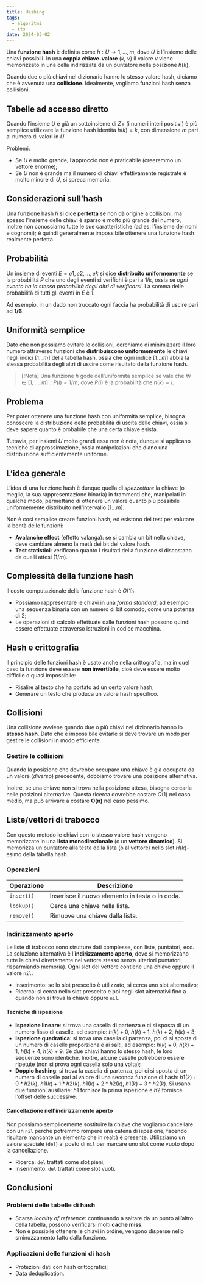 ```yaml
---
title: Hashing
tags:
  - algoritmi
  - its
date: 2024-03-02
---
```

Una **funzione hash** è definita come $h: U → {1, ..., m}$, dove $U$ è l’insieme delle chiavi possibili. In una **coppia chiave-valore** ($k$, $v$) il valore $v$ viene memorizzato in una cella indirizzata da un puntatore nella posizione $h(k)$.  

Quando due o più chiavi nel dizionario hanno lo stesso valore hash, diciamo che è avvenuta una **collisione**. Idealmente, vogliamo funzioni hash senza collisioni.

## Tabelle ad accesso diretto

Quando l’insieme $U$ è già un sottoinsieme di $Z+$ (i numeri interi positivi) è più semplice utilizzare la funzione hash identità $h(k) = k$, con dimensione $m$ pari al numero di valori in $U$.

Problemi:

- Se $U$ è molto grande, l’approccio non è praticabile (creeremmo un vettore enorme);
- Se $U$ non è grande ma il numero di chiavi effettivamente registrate è molto minore di $U$, si spreca memoria.

## Considerazioni sull’hash

Una funzione hash $h$ si dice **perfetta** se non dà origine a [collisioni](./hashing#collisioni), ma spesso l’insieme delle chiavi è sparso e molto più grande del numero, inoltre non conosciamo tutte le sue caratteristiche (ad es. l’insieme dei nomi e cognomi); è quindi generalmente impossibile ottenere una funzione hash realmente perfetta.  

## Probabilità

Un insieme di eventi $E = {e1, e2, …, ek}$ si dice **distribuito uniformemente** se la probabilità $P$ che uno degli eventi si verifichi è pari a $1/k$, ossia se *ogni evento ha la stessa probabilità degli altri di verificarsi*. La somma delle probabilità di tutti gli eventi in $E$ è $1$.

Ad esempio, in un dado non truccato ogni faccia ha probabilità di uscire pari ad **1/6**.

## Uniformità semplice

Dato che non possiamo evitare le collisioni, cerchiamo di minimizzare il loro numero attraverso funzioni che **distribuiscono uniformemente** le chiavi negli indici $[1...m]$ della tabella hash, ossia che ogni indice $[1...m]$ abbia la stessa probabilità degli altri di uscire come risultato della funzione hash.

> [!Nota]
> Una funzione $h$ gode dell’uniformità semplice se vale che $∀i ∈ [1,...,m] : P(i) = 1/m$, dove $P(i)$ è la probabilità che $h(k) = i$.

## Problema

Per poter ottenere una funzione hash con uniformità semplice, bisogna conoscere la distribuzione delle probabilità di uscita delle chiavi, ossia si deve sapere quanto è probabile che una certa chiave esista.

Tuttavia, per insiemi $U$ molto grandi essa non è nota, dunque si applicano tecniche di approssimazione, ossia manipolazioni che diano una distribuzione sufficientemente uniforme.

## L’idea generale

L’idea di una funzione hash è dunque quella di *spezzettare* la chiave (o meglio, la sua rappresentazione binaria) in frammenti che, manipolati in qualche modo, permettano di ottenere un valore quanto più possibile uniformemente distribuito nell’intervallo $[1...m]$.  

Non è così semplice creare funzioni hash, ed esistono dei test per valutare la bontà delle funzioni:

- **Avalanche effect** (effetto valanga): se si cambia un bit nella chiave, deve cambiare almeno la metà dei bit del valore hash.
- **Test statistici**: verificano quanto i risultati della funzione si discostano da quelli attesi ($1/m$).

## Complessità della funzione hash

Il costo computazionale della funzione hash è $O(1)$:

- Possiamo rappresentare le chiavi in una *forma standard*, ad esempio una sequenza binaria con un numero di bit comodo, come una potenza di 2;
- Le operazioni di calcolo effettuate dalle funzioni hash possono quindi essere effettuate attraverso istruzioni in codice macchina.

## Hash e crittografia

Il principio delle funzioni hash è usato anche nella crittografia, ma in quel caso la funzione deve essere **non invertibile**, cioè deve essere molto difficile o quasi impossibile:

- Risalire al testo che ha portato ad un certo valore hash;
- Generare un testo che produca un valore hash specifico.

## Collisioni

Una collisione avviene quando due o più chiavi nel dizionario hanno lo **stesso hash**. Dato che è impossibile evitarle si deve trovare un modo per gestire le collisioni in modo efficiente.

### Gestire le collisioni

Quando la posizione che dovrebbe occupare una chiave è già occupata da un valore (*diverso*) precedente, dobbiamo trovare una posizione alternativa.

Inoltre, se una chiave non si trova nella posizione attesa, bisogna cercarla nelle posizioni alternative. Questa ricerca dovrebbe costare $O(1)$ nel caso medio, ma può arrivare a costare **O(n)** nel caso pessimo.

## Liste/vettori di trabocco

Con questo metodo le chiavi con lo stesso valore hash vengono memorizzate in una **lista monodirezionale** (o un **vettore dinamico**). Si memorizza un puntatore alla testa della lista (o al vettore) nello slot $H(k)$-esimo della tabella hash.

### Operazioni

| Operazione | Descrizione                                     |
| ---------- | ----------------------------------------------- |
| `insert()` | Inserisce il nuovo elemento in testa o in coda. |
| `lookup()` | Cerca una chiave nella lista.                   |
| `remove()` | Rimuove una chiave dalla lista.                 |

### Indirizzamento aperto

Le liste di trabocco sono strutture dati complesse, con liste, puntatori, ecc. La soluzione alternativa è l’**indirizzamento aperto**, dove si memorizzano tutte le chiavi direttamente nel vettore stesso senza ulteriori puntatori, risparmiando memoria). Ogni slot del vettore contiene una chiave oppure il valore `nil`.

- Inserimento: se lo slot prescelto è utilizzato, si cerca uno slot alternativo;
- Ricerca: si cerca nello slot prescelto e poi negli slot alternativi fino a quando non si trova la chiave oppure `nil`.

#### Tecniche di ispezione

- **Ispezione lineare**: si trova una casella di partenza e ci si sposta di un numero fisso di caselle, ad esempio: $h(k)+0$, $h(k)+1$, $h(k)+2$, $h(k)+3$;
- **Ispezione quadratica**: si trova una casella di partenza, poi ci si sposta di un numero di caselle proporzionale ai salti, ad esempio: $h(k)+0$, $h(k)+1$, $h(k)+4$, $h(k)+9$. Se due chiavi hanno lo stesso hash, le loro sequenze sono identiche. Inoltre, alcune caselle potrebbero essere ripetute (non si prova ogni casella solo una volta);
- **Doppio hashing**: si trova la casella di partenza, poi ci si sposta di un numero di caselle pari al valore di una seconda funzione di hash: $h1(k)+0 * h2 (k)$, $h1 (k)+1 * h2 (k)$, $h1 (k)+2 * h2 (k)$, $h1 (k)+3 * h2 (k)$. Si usano due funzioni ausiliarie: $h1$ fornisce la prima ispezione e $h2$ fornisce l’offset delle successive.

#### Cancellazione nell’indirizzamento aperto

Non possiamo semplicemente sostituire la chiave che vogliamo cancellare con un `nil` perché potremmo rompere una catena di ispezione, facendo risultare mancante un elemento che in realtà è presente. Utilizziamo un valore speciale (`del`) al posto di `nil` per marcare uno slot come vuoto dopo la cancellazione.

- Ricerca: `del` trattati come slot pieni;
- Inserimento: `del` trattati come slot vuoti.

## Conclusioni

### Problemi delle tabelle di hash

- Scarsa *locality of reference*: continuando a saltare da un punto all’altro della tabella, possono verificarsi molti **cache miss**.
- Non è possibile ottenere le chiavi in ordine, vengono disperse nello sminuzzamento fatto dalla funzione.

### Applicazioni delle funzioni di hash

- Protezioni dati con hash crittografici;
- Data deduplication.
